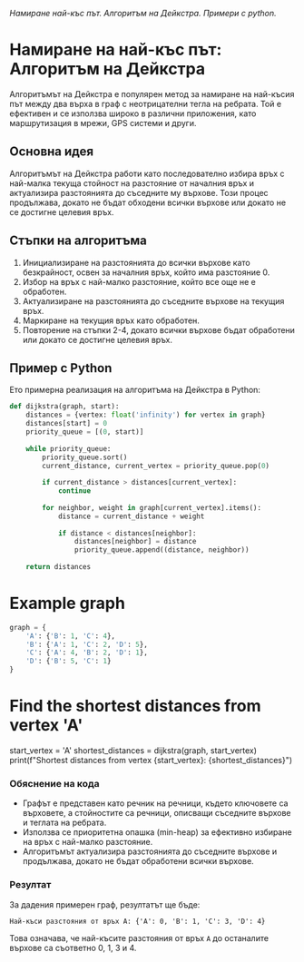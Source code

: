 _Намиране най-къс път. Алгоритъм на Дейкстра. Примери с python._

# Намиране на най-къс път: Алгоритъм на Дейкстра

Алгоритъмът на Дейкстра е популярен метод за намиране на най-късия път между два върха в граф с неотрицателни тегла на ребрата. Той е ефективен и се използва широко в различни приложения, като маршрутизация в мрежи, GPS системи и други.

## Основна идея
Алгоритъмът на Дейкстра работи като последователно избира връх с най-малка текуща стойност на разстояние от началния връх и актуализира разстоянията до съседните му върхове. Този процес продължава, докато не бъдат обходени всички върхове или докато не се достигне целевия връх.

## Стъпки на алгоритъма
1. Инициализиране на разстоянията до всички върхове като безкрайност, освен за началния връх, който има разстояние 0.
2. Избор на връх с най-малко разстояние, който все още не е обработен.
3. Актуализиране на разстоянията до съседните върхове на текущия връх.
4. Маркиране на текущия връх като обработен.
5. Повторение на стъпки 2-4, докато всички върхове бъдат обработени или докато се достигне целевия връх.

## Пример с Python
Ето примерна реализация на алгоритъма на Дейкстра в Python:
```python
def dijkstra(graph, start):
    distances = {vertex: float('infinity') for vertex in graph}
    distances[start] = 0
    priority_queue = [(0, start)]
    
    while priority_queue:
        priority_queue.sort()
        current_distance, current_vertex = priority_queue.pop(0)
    
        if current_distance > distances[current_vertex]:
            continue
        
        for neighbor, weight in graph[current_vertex].items():
            distance = current_distance + weight
            
            if distance < distances[neighbor]:
                distances[neighbor] = distance
                priority_queue.append((distance, neighbor))
    
    return distances
```

# Example graph
```python
graph = {
    'A': {'B': 1, 'C': 4},
    'B': {'A': 1, 'C': 2, 'D': 5},
    'C': {'A': 4, 'B': 2, 'D': 1},
    'D': {'B': 5, 'C': 1}
}
```

# Find the shortest distances from vertex 'A'
start_vertex = 'A'
shortest_distances = dijkstra(graph, start_vertex)
print(f"Shortest distances from vertex {start_vertex}: {shortest_distances}")

### Обяснение на кода
- Графът е представен като речник на речници, където ключовете са върховете, а стойностите са речници, описващи съседните върхове и теглата на ребрата.
- Използва се приоритетна опашка (min-heap) за ефективно избиране на връх с най-малко разстояние.
- Алгоритъмът актуализира разстоянията до съседните върхове и продължава, докато не бъдат обработени всички върхове.

### Резултат
За дадения примерен граф, резултатът ще бъде:
```
Най-къси разстояния от връх A: {'A': 0, 'B': 1, 'C': 3, 'D': 4}
```

Това означава, че най-късите разстояния от връх `A` до останалите върхове са съответно 0, 1, 3 и 4.
